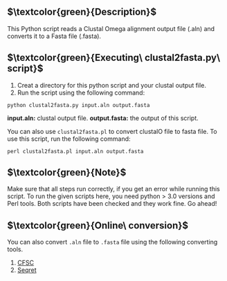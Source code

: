 ## $\textcolor{green}{Description}$
This Python script reads a Clustal Omega alignment output file (.aln) and converts it to a Fasta file (.fasta).


## $\textcolor{green}{Executing\ clustal2fasta.py\ script}$
1. Creat a directory for this python script and your clustal output file.
2. Run the script using the following command:

```
python clustal2fasta.py input.aln output.fasta
```

**input.aln:** clustal output file. 
**output.fasta:** the output of this script. 


You can also use `clustal2fasta.pl` to convert clustalO file to fasta file. To use this script, run the following command:

```
perl clustal2fasta.pl input.aln output.fasta
```

## $\textcolor{green}{Note}$
Make sure that all steps run correctly, if you get an error while running this script. To run the given scripts here, you need python > 3.0 versions and Perl tools. Both scripts have been checked and they work fine. Go ahead!


## $\textcolor{green}{Online\ conversion}$
 You can also convert `.aln` file to `.fasta` file using the following converting tools.
 1. [CFSC](http://sequenceconversion.bugaco.com/converter/biology/sequences/clustal_to_fasta.php)
 2. [Seqret](https://www.ebi.ac.uk/Tools/sfc/emboss_seqret/)
